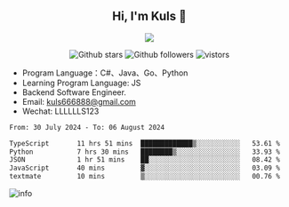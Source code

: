 <h2 align="center"> Hi, I'm Kuls 👋 </h2>
<p align="center">
    <p align="center">
        <img src=" https://avatars.githubusercontent.com/u/42165104?s=460&u=5c7fbf0bce7d4b38a15a44676e6f64b529e47598&v=4"/>
    </p>
    <p align="center">
      <img src="https://img.shields.io/github/stars/hellokuls?style=social" alt="Github stars" />
      <img src="https://img.shields.io/github/followers/hellokuls?style=social" alt="Github followers" />
      <img src="https://visitor-badge.glitch.me/badge?page_id=hellokuls.readme" alt="vistors" />
    </p>
</p>

- Program Language：C#、Java、Go、Python
- Learning Program Language: JS
- Backend Software Engineer.
- Email: kuls666888@gmail.com
- Wechat: LLLLLLS123

<!--START_SECTION:waka-->

```txt
From: 30 July 2024 - To: 06 August 2024

TypeScript       11 hrs 51 mins  █████████████▒░░░░░░░░░░░   53.61 %
Python           7 hrs 30 mins   ████████▒░░░░░░░░░░░░░░░░   33.93 %
JSON             1 hr 51 mins    ██░░░░░░░░░░░░░░░░░░░░░░░   08.42 %
JavaScript       40 mins         ▓░░░░░░░░░░░░░░░░░░░░░░░░   03.09 %
textmate         10 mins         ▒░░░░░░░░░░░░░░░░░░░░░░░░   00.76 %
```

<!--END_SECTION:waka-->

![info](https://github-readme-stats.vercel.app/api?username=hellokuls&show_icons=true&count_private=true&hide=prs&theme=default_repocard)


